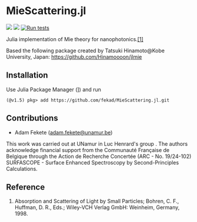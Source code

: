# MieScattering.jl

[![](https://img.shields.io/badge/docs-stable-blue.svg)](https://fekad.github.io/MieScattering.jl/)
[![](https://img.shields.io/badge/docs-dev-blue.svg)](https://fekad.github.io/MieScattering.jl/dev)
[![Run tests](https://github.com/fekad/MieScattering.jl/actions/workflows/test.yml/badge.svg)](https://github.com/fekad/MieScattering.jl/actions/workflows/test.yml)


Julia implementation of Mie theory for nanophotonics.[[1]](#reference)

Based the following package created by Tatsuki Hinamoto@Kobe University, Japan: https://github.com/Hinamoooon/jlmie

## Installation

Use Julia Package Manager (]) and run
```
(@v1.5) pkg> add https://github.com/fekad/MieScattering.jl.git
```

## Contributions

- Adam Fekete (adam.fekete@unamur.be)

This work was carried out at UNamur in Luc Henrard's group . The authors acknowledge financial support from the Communauté Française de Belgique through the Action de Recherche Concertée (ARC - No. 19/24-102)
SURFASCOPE - Surface Enhanced Spectroscopy by Second-Principles Calculations.


## Reference

1. Absorption and Scattering of Light by Small Particles; Bohren, C. F., Huffman, D. R., Eds.; Wiley-VCH Verlag GmbH: Weinheim, Germany, 1998.


